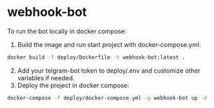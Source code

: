 # webhook-bot

To run the bot locally in docker compose:
1. Build the image and run start project with docker-compose.yml:    
```bash
docker build -f deploy/Dockerfile -t webhook-bot:latest .
```
2. Add your telgram-bot token to deploy/.env and customize other variables if needed.
3. Deploy the project in docker compose:
```bash
docker-compose -f deploy/docker-compose.yml -p webhook-bot up -d
```
